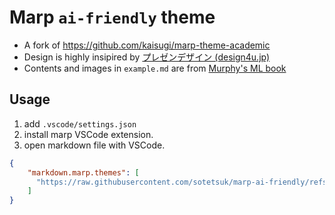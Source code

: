 # Marp `ai-friendly` theme

* A fork of https://github.com/kaisugi/marp-theme-academic
* Design is highly insipired by [プレゼンデザイン (design4u.jp)](https://ppt.design4u.jp/)
* Contents and images in `example.md` are from [Murphy's ML book](https://probml.github.io/pml-book/book1.html)


## Usage 

1. add `.vscode/settings.json `
2. install marp VSCode extension.
3. open markdown file with VSCode.

```json .vscode/settings.json
{
    "markdown.marp.themes": [
      "https://raw.githubusercontent.com/sotetsuk/marp-ai-friendly/refs/tags/v1/themes/ai_friendly.css",
    ]
}
```

